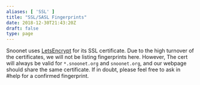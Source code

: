 ```yaml
---
aliases: [ 'SSL' ]
title: "SSL/SASL Fingerprints"
date: 2018-12-30T21:43:20Z
draft: false
type: page
---
```


Snoonet uses [LetsEncrypt](https://letsencrypt.org) for its SSL certificate. Due to the high turnover of the certificates, we will not be listing fingerprints here. However, The cert will always be valid for `*.snoonet.org` and `snoonet.org`, and our webpage should share the same certificate. If in doubt, please feel free to ask in #help for a confirmed fingerprint.
